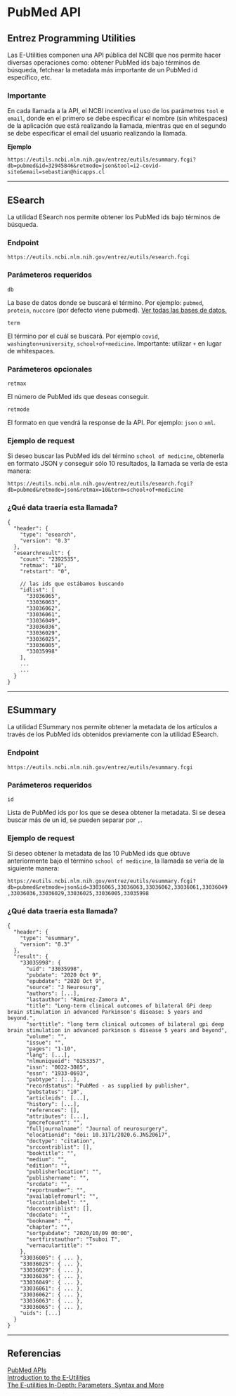 # PubMed API

## Entrez Programming Utilities

Las E-Utilities componen una API pública del NCBI que nos permite hacer diversas operaciones como: obtener PubMed ids bajo términos de búsqueda, fetchear
la metadata más importante de un PubMed id específico, etc.

### Importante

En cada llamada a la API, el NCBI incentiva el uso de los parámetros ``tool`` e ``email``, donde en el primero se debe especificar el nombre (sin whitespaces) de la aplicación que está 
realizando la llamada, mientras que en el segundo se debe especificar el email del usuario realizando la llamada.

**Ejemplo**

``https://eutils.ncbi.nlm.nih.gov/entrez/eutils/esummary.fcgi?db=pubmed&id=32945846&retmode=json&tool=i2-covid-site&email=sebastian@hicapps.cl``

___

## ESearch

La utilidad ESearch nos permite obtener los PubMed ids bajo términos de búsqueda.

### **Endpoint**
``` 
https://eutils.ncbi.nlm.nih.gov/entrez/eutils/esearch.fcgi
```

### **Parámeteros requeridos**

``db``

La base de datos donde se buscará el término. Por ejemplo: ``pubmed``, ``protein``, ``nuccore`` (por defecto viene pubmed). 
[Ver todas las bases de datos.](https://eutils.ncbi.nlm.nih.gov/entrez/eutils/einfo.fcgi)

``term``

El término por el cuál se buscará. Por ejemplo ``covid``, ``washington+university``, ``school+of+medicine``. 
Importante: utilizar ``+`` en lugar de whitespaces.

### **Parámeteros opcionales**

``retmax``

El número de PubMed ids que deseas conseguir.

``retmode``

El formato en que vendrá la response de la API. Por ejemplo: ``json`` o ``xml``.

### **Ejemplo de request**

Si deseo buscar las PubMed ids del término ``school of medicine``, obtenerla en formato JSON y conseguir sólo 10 resultados, la llamada se vería de esta manera:

``https://eutils.ncbi.nlm.nih.gov/entrez/eutils/esearch.fcgi?db=pubmed&retmode=json&retmax=10&term=school+of+medicine``

### **¿Qué data traería esta llamada?**

```
{
  "header": {
    "type": "esearch",
    "version": "0.3"
  },
  "esearchresult": {
    "count": "2392535",
    "retmax": "10",
    "retstart": "0",

    // las ids que estábamos buscando
    "idlist": [ 
      "33036065",
      "33036063",
      "33036062",
      "33036061",
      "33036049",
      "33036036",
      "33036029",
      "33036025",
      "33036005",
      "33035998"
    ],
    ...
    ...
  }
}
```

___

## ESummary

La utilidad ESummary nos permite obtener la metadata de los artículos a través de los PubMed ids obtenidos previamente con la utilidad ESearch.

### **Endpoint**
```
https://eutils.ncbi.nlm.nih.gov/entrez/eutils/esummary.fcgi
```

### **Parámeteros requeridos**

``id``

Lista de PubMed ids por los que se desea obtener la metadata. Si se desea buscar más de un id, se pueden separar por ``,``.

### **Ejemplo de request**

Si deseo obtener la metadata de las 10 PubMed ids que obtuve anteriormente bajo el término ``school of medicine``, la llamada se vería de la siguiente manera:

``https://eutils.ncbi.nlm.nih.gov/entrez/eutils/esummary.fcgi?db=pubmed&retmode=json&id=33036065,33036063,33036062,33036061,33036049,33036036,33036029,33036025,33036005,33035998``

### **¿Qué data traería esta llamada?**

```
{
  "header": {
    "type": "esummary",
    "version": "0.3"
  },
  "result": {
    "33035998": {
      "uid": "33035998",
      "pubdate": "2020 Oct 9",
      "epubdate": "2020 Oct 9",
      "source": "J Neurosurg",
      "authors": [...],
      "lastauthor": "Ramirez-Zamora A",
      "title": "Long-term clinical outcomes of bilateral GPi deep brain stimulation in advanced Parkinson's disease: 5 years and beyond.",
      "sorttitle": "long term clinical outcomes of bilateral gpi deep brain stimulation in advanced parkinson s disease 5 years and beyond",
      "volume": "",
      "issue": "",
      "pages": "1-10",
      "lang": [...],
      "nlmuniqueid": "0253357",
      "issn": "0022-3085",
      "essn": "1933-0693",
      "pubtype": [...],
      "recordstatus": "PubMed - as supplied by publisher",
      "pubstatus": "10",
      "articleids": [...],
      "history": [...],
      "references": [],
      "attributes": [...],
      "pmcrefcount": "",
      "fulljournalname": "Journal of neurosurgery",
      "elocationid": "doi: 10.3171/2020.6.JNS20617",
      "doctype": "citation",
      "srccontriblist": [],
      "booktitle": "",
      "medium": "",
      "edition": "",
      "publisherlocation": "",
      "publishername": "",
      "srcdate": "",
      "reportnumber": "",
      "availablefromurl": "",
      "locationlabel": "",
      "doccontriblist": [],
      "docdate": "",
      "bookname": "",
      "chapter": "",
      "sortpubdate": "2020/10/09 00:00",
      "sortfirstauthor": "Tsuboi T",
      "vernaculartitle": ""
    },
    "33036005": { ... },
    "33036025": { ... },
    "33036029": { ... },
    "33036036": { ... },
    "33036049": { ... },
    "33036061": { ... },
    "33036062": { ... },
    "33036063": { ... },
    "33036065": { ... },
    "uids": [...]
  }
}
```

___

## Referencias

[PubMed APIs](https://www.ncbi.nlm.nih.gov/home/develop/api/)  
[Introduction to the E-Utilities](https://www.ncbi.nlm.nih.gov/books/NBK25501/)  
[The E-utilities In-Depth: Parameters, Syntax and More](https://www.ncbi.nlm.nih.gov/books/NBK25499/)  